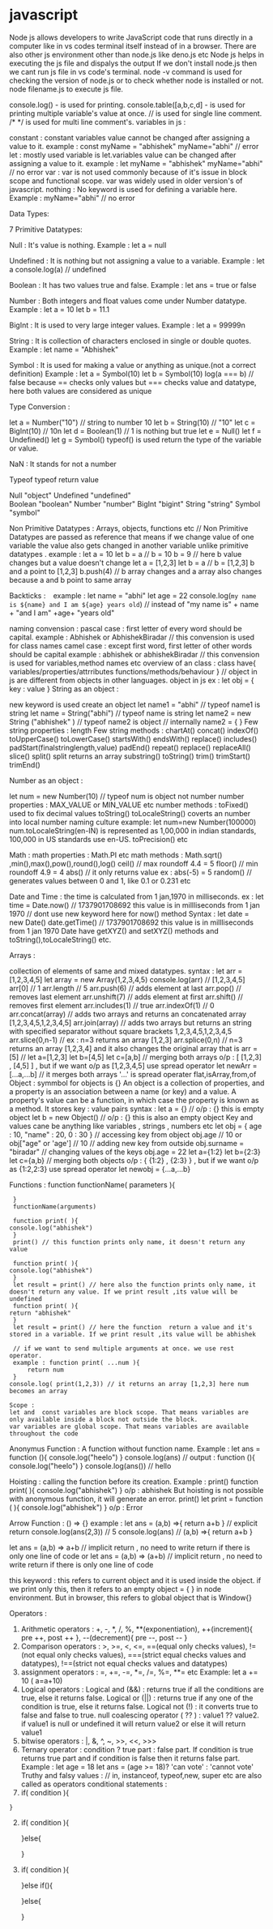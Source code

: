 # javascript
Node js allows developers to write JavaScript code that runs directly in a computer like in vs codes terminal itself instead of in a browser. There are also other js environment other than node.js like deno.js etc
Node js helps in executing the js file and dispalys the output
If we don't install node.js then we cant run js file in vs code's terminal.
node -v command is used for checking the version of node.js or to check whether node is installed or not.
node filename.js to execute js file.

console.log() - is used for printing.
console.table([a,b,c,d] - is used for printing multiple variable's value at once.
// is used for single line comment.
/* */ is used for multi line comment's.
variables in js :

constant : constant variables value cannot be changed after assigning a value to it.
example : const myName = "abhishek" 
          myName="abhi" // error
let : mostly used variable  is let.variables value can be changed after assigning a value to it.
example : let myName = "abhishek"
           myName="abhi" // no error
var :  var is not used commonly because of it's issue in block scope and functional scope. var was widely used in older version's of javascript.
nothing : No keyword is used for defining a variable here.
Example :  myName="abhi" // no error

Data Types:
  
7  Primitive Datatypes:
	
Null : 	It's value  is nothing.
Example : let a = null 

Undefined : It is nothing but not assigning a value to a variable.
Example : let a 
	  console.log(a) // undefined
	
Boolean	 : It has two values true and false.
Example : let ans = true or false
	
Number : Both integers and float values come under Number datatype.
Example : let a = 10
	  let b = 11.1
	
BigInt : It is used to very large integer values.
Example : let a = 99999n
	
String : It is collection of characters enclosed in single or double quotes.
Example : let name = "Abhishek"
	           	
Symbol	: It is used for making a value or anything as unique.(not a correct definition)
Example : let a = Symbol(10)
	  let b = Symbol(10)
	  log(a === b) // false because == checks only values but === checks value and datatype, here both values are considered as unique

Type Conversion :

let a = Number("10") // string to number 10
let b = String(10) // "10"
let c = BigInt(10) // 10n
let d = Boolean(1) // 1 is nothing but true
let e = Null()
let f = Undefined()
let g = Symbol()
typeof() is used return the type of the variable or value.

NaN : It stands for not a number

Typeof	        typeof return value	

Null	           "object"	
Undefined	 "undefined"	
Boolean	          "boolean"	
Number	           "number"	
BigInt	           "bigint"	
String	           "string"	
Symbol	           "symbol"

Non Primitive Datatypes : Arrays, objects, functions etc // Non Primitive Datatypes are passed as reference that means if we change value of one variable the value also gets changed in another variable unlike primitive datatypes . example : let a = 10
				let b = a // b = 10
    				b = 9 // here b value changes but a value doesn't change 
				let a = [1,2,3]
    				let b = a // b = [1,2,3] b and a point to [1,2,3]
				b.push(4) // b array changes and a array also changes because a and b point to same array 


Backticks : ` `
example : let name = "abhi"
	  let age = 22
	  console.log(` my name is ${name} and I am ${age} years old `) // instead of "my name is" + name + "and I am" +age+ "years old"

naming convension : pascal case : first letter of every word should be capital. example : Abhishek or AbhishekBiradar // this convension is used for class names
		    camel case : except first word, first letter of other words should be capital example : abhishek or abhishekBiradar // this convension is used for variables,method names etc
overview of an class : class have{ 
				variables/properties/attrributes
    				functions/methods/behaviour
                       }
// object in js are different from objects in other languages. object in js ex : let obj = { key : value }
String as an object :

new keyword is used create an object 
let name1 = "abhi" // typeof name1 is string
let name = String("abhi") // typeof name is string
let name2 = new String ("abhishek" )  // typeof name2 is object // internally name2 = { }
Few string properties : length
Few string methods : chartAt() concat() indexOf() toUpperCase() toLowerCase() startsWith() endsWith() replace() includes() padStart(finalstringlength,value) padEnd() repeat() replace() replaceAll() slice() split() split returns an array substring() toString() trim() trimStart() trimEnd()

Number as an object :

let num = new Number(10) // typeof num is object not number
number properties : MAX_VALUE or MIN_VALUE etc
number methods : toFixed() used to fix decimal values
		 toString() 
		 toLocaleString() coverts an number into local number naming culture example: let num=new Number(100000) num.toLocaleString(en-IN) is represented as 1,00,000 in indian standards, 100,000 in US 		 standards use en-US.
                 toPrecision() etc

Math :
  math properties : Math.PI etc
  math methods : Math.sqrt() ,min(),max(),pow(),round(),log()
  ceil() // max roundoff 4.4 = 5
  floor() // min roundoff 4.9 = 4
  abs() // it only returns value ex : abs(-5) = 5
  random() // generates values between 0 and 1, like 0.1 or 0.231 etc

Date and Time :
	the time is calculated from 1 jan,1970 in milliseconds.
 	ex : let time = Date.now() // 1737901708692 this value is in millliseconds from 1 jan 1970 // dont use new keyword here for now() method
  	Syntax : let date = new Date()
   		date.getTime() // 1737901708692 this value is in millliseconds from 1 jan 1970
  	Date have getXYZ() and setXYZ() methods and toString(),toLocaleString() etc.

Arrays :

collection of elements of same and mixed datatypes.
syntax : let  arr = [1,2,3,4,5]
	 let array = new Array(1,2,3,4,5)
  	 console.log(arr) // [1,2,3,4,5]
    	 arr[0] // 1
    	 arr.length // 5
    	arr.push(6) // adds element at last
     	arr.pop() // removes last element
      	arr.unshift(7) // adds element at first 
        arr.shift() // removes first element
	arr.includes(1) // true
 	arr.indexOf(1) // 0
       arr.concat(array) // adds two arrays and returns an concatenated array [1,2,3,4,5,1,2,3,4,5]
       arr.join(array) // adds two arrays but returns an string with specified separator without square brackets 1,2,3,4,5,1,2,3,4,5
       arr.slice(0,n-1) // ex : n=3 returns an array [1,2,3]
       arr.splice(0,n) // n=3 returns an array [1,2,3,4] and it also changes the original array that is arr = [5]
       // let a=[1,2,3] 
       	  let b=[4,5] 
	  let c=[a,b] // merging both arrays o/p  : [ [1,2,3] , [4,5]  ] , but if we want o/p as [1,2,3,4,5] use spread operator
       let newArr = [...a,...b] // it merges both arrays '...' is spread operater
       flat,isArray,from,of
Object : symmbol for objects is {}
	 An object is a collection of properties, and a property is an association between a name (or key) and a value. A property's value can be a function, in which case the property is known as a method.
	 It stores key : value pairs 
  	 syntax : let a = {} // o/p : {} this is empty object 
    	         let b = new Object() // o/p : {} this is also an empty object 
  	 Key and values cane be anything like variables , strings , numbers  etc let obj = { age : 10, "name" : 20, 0 : 30 }
    	// accessing key from object 
    	 obj.age // 10 or obj["age" or 'age'] // 10
      // adding new key from outside
      obj.surname = "biradar"
      // changing values of the keys
      obj.age  = 22
      let a={1:2} 
       	  let b={2:3} 
	  let c={a,b} // merging both objects o/p  : { {1:2} , {2:3}  } , but if we want o/p as {1:2,2:3} use spread operator
	 let newobj = {...a,...b}

  Functions :
     function functionName( parameters ){

     }
     functionName(arguments)

     function print( ){
	console.log("abhishek")
     }
     print() // this function prints only name, it doesn't return any value

     function print( ){
	console.log("abhishek")
     }
     let result = print() // here also the function prints only name, it doesn't return any value. If we print result ,its value will be undefined
     function print( ){
	return "abhishek"
     }
     let result = print() // here the function  return a value and it's stored in a variable. If we print result ,its value will be abhishek

     // if we want to send multiple arguments at once. we use rest operator.
     example : function print( ...num ){
	     return num
     }
    console.log( print(1,2,3)) // it returns an array [1,2,3] here num becomes an array

    Scope :
    let and  const variables are block scope. That means variables are only available inside a block not outside the block.
    var variables are global scope. That means variables are available throughout the code
    
Anonymus Function : A function without function name. 
Example : let ans = function (){
		    console.log("heelo")
}
console.log(ans) // output : function (){
		                 console.log("heelo")
				}
console.log(ans())  // hello  

Hoisting : calling the function before its creation.
 Example :
 print()
 function print( ){
	console.log("abhishek")
 } 
 o/p : abhishek
 But hoisting is not possible with anonymous function, it will generate an error.
 print()
 let print = function ( ){
	console.log("abhishek")
 }
 o/p : Error

 Arrow Function : () => {}
 example : let ans = (a,b) =>{ return a+b } // explicit return
 console.log(ans(2,3)) // 5
 console.log(ans) // (a,b) =>{ return a+b }

 let ans = (a,b) => a+b  // implicit return , no need to write return if there is only one line of code
 						or
let ans = (a,b) => (a+b)  // implicit return , no need to write return if there is only one line of code

 this keyword : this refers to current object and it is used inside the object.
 		if we print only this, then it refers to an empty object = { } in node environment.
   		But in browser, this refers to global object that is Window{}

Operators :

 1. Arithmetic operators : +, -, *, /, %, **(exponentiation), ++(increment){ pre ++, post ++ }, --(decrement){ pre --, post -- }
 2. Comparison operators : >, >=, <, <=, ==(equal only checks values), !=(not equal only checks values), ===(strict equal checks values and datatypes), !==(strict not equal checks values and datatypes)
 3. assignment operators : =, +=, -=, *=, /=, %=, **= etc Example: let a += 10 ( a=a+10)
 4. Logical operators : Logical and (&&) : returns true if all the conditions are true, else it returns false.
			Logical or (||) : returns true if any one of the condition is true, else it returns false.
    			Logical not (!) : it converts true to false and false to true.
    			null coalescing operator ( ?? ) : value1 ?? value2. if value1 is null or undefined it will return value2 or else it will return value1
 6. bitwise operators : |, &, ^, ~, >>, <<, >>>
 7. Ternary operator : condition ? true part : false part. If condition is true returns true part and if condition is false then it returns false part.
    		       Example : let age = 18
    				 let ans = (age >= 18)? 'can vote' : 'cannot vote'
 Truthy and falsy values :
// in, instanceof, typeof,new, super etc are also called as operators
 conditional statements :
  1. if( condition ){
     
	}
  2. if( condition ){
     
     }else{
     
     }
 3. if( condition ){
     
     }else if(){
     
     }else{
    
    }
